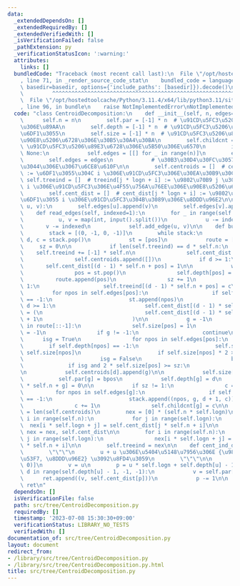 ```yaml
---
data:
  _extendedDependsOn: []
  _extendedRequiredBy: []
  _extendedVerifiedWith: []
  _isVerificationFailed: false
  _pathExtension: py
  _verificationStatusIcon: ':warning:'
  attributes:
    links: []
  bundledCode: "Traceback (most recent call last):\n  File \"/opt/hostedtoolcache/Python/3.11.4/x64/lib/python3.11/site-packages/onlinejudge_verify/documentation/build.py\"\
    , line 71, in _render_source_code_stat\n    bundled_code = language.bundle(stat.path,\
    \ basedir=basedir, options={'include_paths': [basedir]}).decode()\n          \
    \         ^^^^^^^^^^^^^^^^^^^^^^^^^^^^^^^^^^^^^^^^^^^^^^^^^^^^^^^^^^^^^^^^^^^^^^^^^^^^^^^^^\n\
    \  File \"/opt/hostedtoolcache/Python/3.11.4/x64/lib/python3.11/site-packages/onlinejudge_verify/languages/python.py\"\
    , line 96, in bundle\n    raise NotImplementedError\nNotImplementedError\n"
  code: "class CentroidDecomposition:\n    def __init__(self, n, edges=None):\n  \
    \      self.n = n\n        self.par = [-1] * n  # \u91CD\u5FC3\u5206\u89E3\u6728\
    \u306E\u89AA\n        self.depth = [-1] * n  # \u91CD\u5FC3\u5206\u89E3\u6728\u306E\
    \u6DF1\u3055\n        self.size = [-1] * n  # \u91CD\u5FC3\u5206\u89E3\u6728\u306E\
    \u90E8\u5206\u6728\u306E\u30B5\u30A4\u30BA\n        self.childcnt = [0] * n  #\
    \ \u91CD\u5FC3\u5206\u89E3\u6728\u306E\u5B50\u306E\u6570\n        if edges is\
    \ None:\n            self.edges = [[] for _ in range(n)]\n        else:\n    \
    \        self.edges = edges\n            # \u30B3\u30D4\u30FC\u3057\u3066\u306A\
    \u3044\u306E\u3067\u6CE8\u610F\n\n        self.centroids = []  # centroids[i]\
    \ := \u6DF1\u3055\u304C i \u306E\u91CD\u5FC3\u306E\u30EA\u30B9\u30C8\n       \
    \ self.treeind = []  # treeind[j * logn + i] := \u9802\u70B9 j \u304C\u6DF1\u3055\
    \ i \u306E\u91CD\u5FC3\u306E\u4F55\u756A\u76EE\u306E\u90E8\u5206\u6728\u304B\n\
    \        self.cent_dist = []  # cent_dist[j * logn + i] := \u9802\u70B9 j \u304C\
    \u6DF1\u3055 i \u306E\u91CD\u5FC3\u304B\u3089\u306E\u8DDD\u96E2\n\n    def add_edge(self,\
    \ u, v):\n        self.edges[u].append(v)\n        self.edges[v].append(u)\n\n\
    \    def read_edges(self, indexed=1):\n        for _ in range(self.n - 1):\n \
    \           u, v = map(int, input().split())\n            u -= indexed\n     \
    \       v -= indexed\n            self.add_edge(u, v)\n\n    def build(self):\n\
    \        stack = [(0, -1, 0, -1)]\n        while stack:\n            pos, bpos,\
    \ d, c = stack.pop()\n            st = [pos]\n            route = []\n       \
    \     sz = 0\n\n            if len(self.treeind) == d * self.n:\n            \
    \    self.treeind += [-1] * self.n\n                self.cent_dist += [-1] * self.n\n\
    \                self.centroids.append([])\n            if d >= 1:\n         \
    \       self.cent_dist[(d - 1) * self.n + pos] = 1\n\n            while st:\n\
    \                pos = st.pop()\n                self.depth[pos] = -2\n      \
    \          route.append(pos)\n                sz += 1\n                if d >=\
    \ 1:\n                    self.treeind[(d - 1) * self.n + pos] = c\n\n       \
    \         for npos in self.edges[pos]:\n                    if self.depth[npos]\
    \ == -1:\n                        st.append(npos)\n                        if\
    \ d >= 1:\n                            self.cent_dist[(d - 1) * self.n + npos]\
    \ = (\n                                self.cent_dist[(d - 1) * self.n + pos]\
    \ + 1\n                            )\n\n            g = -1\n            for pos\
    \ in route[::-1]:\n                self.size[pos] = 1\n                self.depth[pos]\
    \ = -1\n                if g != -1:\n                    continue\n          \
    \      isg = True\n                for npos in self.edges[pos]:\n            \
    \        if self.depth[npos] == -1:\n                        self.size[pos] +=\
    \ self.size[npos]\n                        if self.size[npos] * 2 > sz:\n    \
    \                        isg = False\n                            break\n\n  \
    \              if isg and 2 * self.size[pos] >= sz:\n                    g = pos\n\
    \n            self.centroids[d].append(g)\n\n            self.size[g] = sz\n \
    \           self.par[g] = bpos\n            self.depth[g] = d\n            self.cent_dist[d\
    \ * self.n + g] = 0\n\n            if sz != 1:\n                c = 0\n      \
    \          for npos in self.edges[g]:\n                    if self.depth[npos]\
    \ == -1:\n                        stack.append((npos, g, d + 1, c))\n        \
    \                c += 1\n                self.childcnt[g] = c\n\n        self.logn\
    \ = len(self.centroids)\n        nex = [0] * (self.n * self.logn)\n        for\
    \ i in range(self.n):\n            for j in range(self.logn):\n              \
    \  nex[i * self.logn + j] = self.cent_dist[j * self.n + i]\n\n        self.cent_dist,\
    \ nex = nex, self.cent_dist\n\n        for i in range(self.n):\n            for\
    \ j in range(self.logn):\n                nex[i * self.logn + j] = self.treeind[j\
    \ * self.n + i]\n\n        self.treeind = nex\n\n    def cent_ind_dist(self, u):\n\
    \        \"\"\"\n        u + u \u306E\u5404\u5148\u7956\u306E {\u9802\u70B9\u756A\
    \u53F7, \u8DDD\u96E2} \u3092\u8FD4\u3059\n        \"\"\"\n\n        ret = [(u,\
    \ 0)]\n        v = u\n        p = u * self.logn + self.depth[u] - 1\n        for\
    \ d in range(self.depth[u] - 1, -1, -1):\n            v = self.par[v]\n      \
    \      ret.append((v, self.cent_dist[p]))\n            p -= 1\n\n        return\
    \ ret\n"
  dependsOn: []
  isVerificationFile: false
  path: src/tree/CentroidDecomposition.py
  requiredBy: []
  timestamp: '2023-07-08 15:30:30+09:00'
  verificationStatus: LIBRARY_NO_TESTS
  verifiedWith: []
documentation_of: src/tree/CentroidDecomposition.py
layout: document
redirect_from:
- /library/src/tree/CentroidDecomposition.py
- /library/src/tree/CentroidDecomposition.py.html
title: src/tree/CentroidDecomposition.py
---
```

